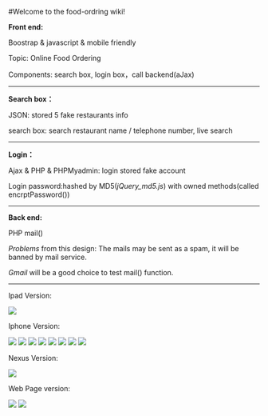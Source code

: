 #Welcome to the food-ordring wiki!


**Front end:**

Boostrap & javascript & mobile friendly

Topic: Online Food Ordering

Components: search box, login box，call backend(aJax) 

__________________________________________________________

**Search box：**

JSON: stored 5 fake restaurants info

search box: search restaurant name / telephone number, live search

___________________________________________________________

**Login：**

Ajax & PHP & PHPMyadmin: login stored fake account

Login password:hashed by MD5(_jQuery_md5.js_) with owned methods(called encrptPassword())

___________________________________________________________

**Back end:**

PHP mail()

*Problems* from this design: The mails may be sent as a spam, it will be banned by mail service. 

*Gmail* will be a good choice to test mail() function.

**************************************************************
Ipad Version:

<img src="https://github.com/Remosy/Web-Design/blob/master/food-ordring-master/wiki/ipadsearch.png">

Iphone Version:

<img src="https://github.com/Remosy/Web-Design/blob/master/food-ordring-master/wiki/iphone5search.png">

<img src="https://github.com/Remosy/Web-Design/blob/master/food-ordring-master/wiki/iphone6login.png">

<img src="https://https://github.com/Remosy/Web-Design/blob/master/food-ordring-master/wiki/iphone6login3.png">

<img src="https://github.com/Remosy/Web-Design/blob/master/food-ordring-master/wiki/iphone6logined.png">

<img src="https://github.com/Remosy/Web-Design/blob/master/food-ordring-master/wiki/iphone6menu.png">

<img src="https://github.com/Remosy/Web-Design/blob/master/food-ordring-master/wiki/iphone6noLogin.png">

<img src="https://github.com/Remosy/Web-Design/blob/master/food-ordring-master/wiki/iphone6search.png">

<img src="https://github.com/Remosy/Web-Design/blob/master/food-ordring-master/wiki/iphone6search2.png">

Nexus Version:

<img src="https://github.com/Remosy/Web-Design/blob/master/food-ordring-master/wiki/nexus7search.png">

Web Page version:

<img src="https://github.com/Remosy/Web-Design/blob/master/food-ordring-master/wiki/login.png">

<img src="https://github.com/Remosy/Web-Design/blob/master/food-ordring-master/wiki/page.png">
